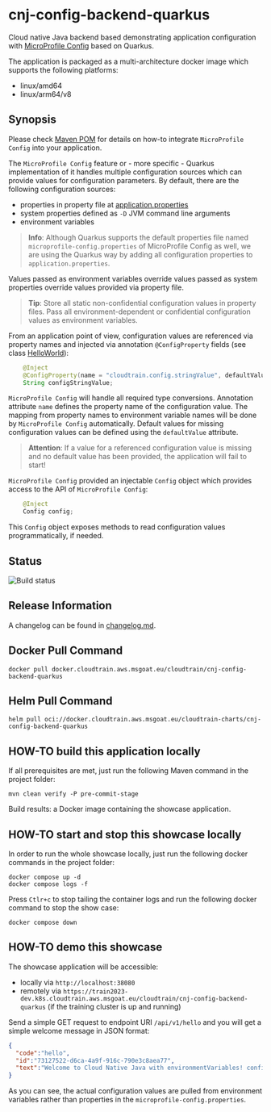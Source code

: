 # cnj-config-backend-quarkus

Cloud native Java backend based demonstrating application configuration
with [MicroProfile Config](https://microprofile.io/specifications/microprofile-config/)
based on Quarkus.

The application is packaged as a multi-architecture docker image which supports the following platforms:
* linux/amd64
* linux/arm64/v8

## Synopsis

Please check [Maven POM](pom.xml) for details on how-to integrate `MicroProfile Config`
into your application.

The `MicroProfile Config` feature or - more specific - Quarkus implementation of it 
handles multiple configuration sources which
can provide values for configuration parameters. By default, there are the
following configuration sources:
* properties in property file at [application.properties](src/main/resources/application.properties)
* system properties defined as `-D` JVM command line arguments
* environment variables

> __Info__: Although Quarkus supports the default properties file named `microprofile-config.properties` 
> of MicroProfile Config as well, we are using the Quarkus way by adding all configuration properties 
> to `application.properties`.

Values passed as environment variables override values passed as system properties
override values provided via property file.

> __Tip__: Store all static non-confidential configuration values in property files.
> Pass all environment-dependent or confidential configuration values as environment variables.

From an application point of view, configuration values are referenced via
property names and injected via annotation `@ConfigProperty` fields
(see class [HelloWorld](src/main/java/group/msg/at/cloud/cloudtrain/core/boundary/HelloWorld.java)):

```java
    @Inject
    @ConfigProperty(name = "cloudtrain.config.stringValue", defaultValue = "???cloudtrain.config.stringValue???")
    String configStringValue;
```

`MicroProfile Config` will handle all required type conversions.
Annotation attribute `name` defines the property name of the configuration value.
The mapping from property names to environment variable names will be done by `MicroProfile Config`
automatically.
Default values for missing configuration values can be defined using the `defaultValue` attribute.

> __Attention__: If a value for a referenced configuration value is missing and no
> default value has been provided, the application will fail to start!

`MicroProfile Config` provided an injectable `Config` object which provides access
to the API of `MicroProfile Config`:

```java
    @Inject
    Config config;
```

This `Config` object exposes methods to read configuration values programmatically, if needed.

## Status

![Build status](ttps://codebuild.eu-west-1.amazonaws.com/badges?uuid=eyJlbmNyeXB0ZWREYXRhIjoidURBcHVMS3hEYmZRVlRqN20yUGVCeGlYZk5Fc2tGaEIya0lQRFE0SXdOZCtKQklGODVkTnE4dlBMOVNaWnI3ZGM0VlVhNndUVTk0eUZqT0xzdTdXY2Z3PSIsIml2UGFyYW1ldGVyU3BlYyI6ImpvT0ZFVk1ZSWNnb2VSOXAiLCJtYXRlcmlhbFNldFNlcmlhbCI6MX0%3D&branch=main)

## Release Information

A changelog can be found in [changelog.md](changelog.md).

## Docker Pull Command

`docker pull docker.cloudtrain.aws.msgoat.eu/cloudtrain/cnj-config-backend-quarkus`

## Helm Pull Command

`helm pull oci://docker.cloudtrain.aws.msgoat.eu/cloudtrain-charts/cnj-config-backend-quarkus`

## HOW-TO build this application locally

If all prerequisites are met, just run the following Maven command in the project folder:

```shell 
mvn clean verify -P pre-commit-stage
```

Build results: a Docker image containing the showcase application.

## HOW-TO start and stop this showcase locally

In order to run the whole showcase locally, just run the following docker commands in the project folder:

```shell 
docker compose up -d
docker compose logs -f 
```

Press `Ctlr+c` to stop tailing the container logs and run the following docker command to stop the show case:

```shell 
docker compose down
```

## HOW-TO demo this showcase

The showcase application will be accessible:
* locally via `http://localhost:38080`
* remotely via `https://train2023-dev.k8s.cloudtrain.aws.msgoat.eu/cloudtrain/cnj-config-backend-quarkus` (if the training cluster is up and running)

Send a simple GET request to endpoint URI `/api/v1/hello` and you will get a simple welcome message in JSON format:

```json
{ 
  "code":"hello",
  "id":"73127522-d6ca-4a9f-916c-790e3c8aea77",
  "text":"Welcome to Cloud Native Java with environmentVariables! configNumericValue : 456"
}
```

As you can see, the actual configuration values are pulled from environment variables rather than properties in the `microprofile-config.properties`.